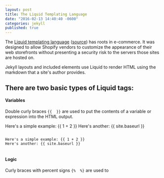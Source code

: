 ```yaml
---
layout: post
title: The Liquid Templating Language
date: "2016-02-13 14:40:40 -0600"
categories: jekyll
published: true
---
```


The [Liquid templating language][liquid] ([source][shop]) has roots in e-commerce. It was designed to allow Shopify vendors to customize the appearance of their web storefronts without presenting a security risk to the servers those sites are hosted on.

Jekyll layouts and included elements use Liquid to render HTML using the markdown that a site's author provides.

## There are two basic types of Liquid **tags**:

#### Variables

Double curly braces `{{  }}` are used to put the contents of a variable or expression into the HTML output.

Here's a simple example: {{ 1 + 2 }}
Here's another: {{ site.baseurl }}

<pre>
<code class="filter">
Here's a simple example: {{ 1 + 2 }}
Here's another: {{ site.baseurl }}
</code>
</pre>

#### Logic

Curly braces with percent signs `{%  %}` are used to 

[liquid]: http://liquidmarkup.org/
[shop]: https://github.com/Shopify/liquid
